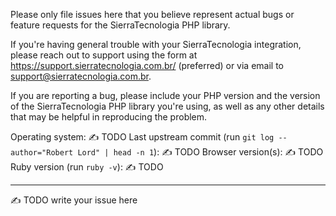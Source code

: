 Please only file issues here that you believe represent actual bugs or feature requests for the SierraTecnologia PHP library.

If you're having general trouble with your SierraTecnologia integration, please reach out to support using the form at https://support.sierratecnologia.com.br/ (preferred) or via email to support@sierratecnologia.com.br.

If you are reporting a bug, please include your PHP version and the version of the SierraTecnologia PHP library you're using, as well as any other details that may be helpful in reproducing the problem.

<!--
⚠️  READ THIS BEFORE SUBMITTING ⚠️

Thanks for submitting a bug to Slate! If you've got a question about how to implement some feature, are encountering some unusual behavior in your fork of Slate, or if you want to chat, please start a new thread in our Spectrum community here! I monitor it for new threads, and it makes it easy for knowledgeable members of the community to help solve problems.

-> https://spectrum.chat/slate <-

If you've found a bug with Slate upstream that you're still encountering even in a lightly modified Slate, you're in the right place! Please fill out the form below with the issue you're having and we'll take a look. :)
-->

Operating system: ✍️ TODO
Last upstream commit (run `git log --author="Robert Lord" | head -n 1`): ✍️ TODO
Browser version(s): ✍️ TODO
Ruby version (run `ruby -v`):  ✍️ TODO

---

✍️ TODO write your issue here
